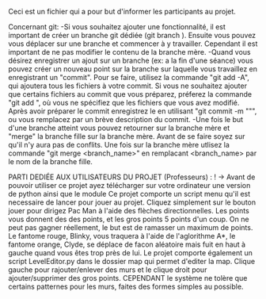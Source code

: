 Ceci est un fichier qui a pour but d'informer les participants au projet.

Concernant git:
	-Si vous souhaitez ajouter une fonctionnalité, il est important de créer un branche git dédiée (git branch <name>).
	Ensuite vous pouvez vous déplacer sur une branche et commencer à y travailler. Cependant il est important de ne pas modifier le contenu de la branche mère.
	-Quand vous désirez enregistrer un ajout sur un branche (ex: a la fin d'une séance) vous pouvez créer un nouveau point sur la branche sur laquelle vous travaillez en enregistrant un "commit".
	Pour se faire, utilisez la commande "git add -A", qui ajoutera tous les fichiers à votre commit. Si vous ne souhaitez ajouter que certains fichiers au commit que vous préparez, préferez la commande "git add <files>", où vous ne spécifiez que les fichiers que vous avez modifié.
	Après avoir préparer le commit enregistrez le en utilisant "git commit -m "<msg>"", ou vous remplacez <msg> par un brève description du commit.
	-Une fois le but d'une branche atteint vous pouvez retourner sur la branche mère et "merge" la branche fille sur la branche mère. Avant de se faire soyez sur qu'il n'y aura pas de conflits.
	Une fois sur la branche mère utlisez la commande "git merge <branch_name>" en remplacant <branch_name> par le nom de la branche fille.

PARTI DEDIÉE AUX UTILISATEURS DU PROJET (Professeurs) :
	! -> Avant de pouvoir utiliser ce projet ayez télécharger sur votre ordinateur une version de python ainsi que le module <pgzero>
	Ce projet comporte un script menu qu'il est necessaire de lancer pour jouer au projet. Cliquez simplement sur le bouton jouer pour dirigez Pac Man à l'aide des flèches directionnelles.
	Les points vous donnent des des points, et les gros points 5 points d'un coup. On ne peut pas gagner réellement, le but est de ramasser un maximum de points.
	Le fantome rouge, Blinky, vous traquera à l'aide de l'aglorithme A*, le fantome orange, Clyde, se déplace de facon aléatoire mais fuit en haut à gauche quand vous êtes trop près de lui.
	Le projet comporte également un script LevelEditor.py dans le dossier map qui permet d'editer la map. Clique gauche pour rajouter/enlever des murs et le clique droit pour ajouter/supprimer des gros points.
	CEPENDANT le système ne tolère que certains patternes pour les murs, faites des formes simples au possible.